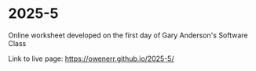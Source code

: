 # 2025-5
Online worksheet developed on the first day of Gary Anderson's Software Class

Link to live page: https://owenerr.github.io/2025-5/

